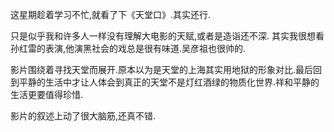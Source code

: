 <p>这星期趁着学习不忙,就看了下《天堂口》.其实还行.</p><p>只是似乎我和许多人一样没有理解大电影的天赋,或者是造诣还不深.&nbsp;其实我很想看孙红雷的表演,他演黑社会的戏总是很有味道.吴彦祖也很帅的.</p><p>影片围绕着寻找天堂而展开.原本以为是天堂的上海其实用地狱的形象对比.最后回到平静的生活中才让人体会到真正的天堂不是灯红酒绿的物质化世界.祥和平静的生活更要值得珍惜.</p><p>影片的叙述上动了很大脑筋,还真不错.</p>